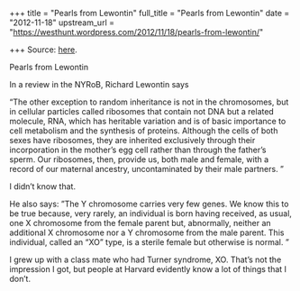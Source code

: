 +++
title = "Pearls from Lewontin"
full_title = "Pearls from Lewontin"
date = "2012-11-18"
upstream_url = "https://westhunt.wordpress.com/2012/11/18/pearls-from-lewontin/"

+++
Source: [here](https://westhunt.wordpress.com/2012/11/18/pearls-from-lewontin/).

Pearls from Lewontin

In a review in the NYRoB, Richard Lewontin says

“The other exception to random inheritance is not in the chromosomes,
but in cellular particles called ribosomes that contain not DNA but a
related molecule, RNA, which has heritable variation and is of basic
importance to cell metabolism and the synthesis of proteins. Although
the cells of both sexes have ribosomes, they are inherited exclusively
through their incorporation in the mother’s egg cell rather than
through the father’s sperm. Our ribosomes, then, provide us, both male
and female, with a record of our maternal ancestry, uncontaminated by
their male partners. ”

I didn’t know that.

He also says: ”The Y chromosome carries very few genes. We know this to
be true because, very rarely, an individual is born having received, as
usual, one X chromosome from the female parent but, abnormally, neither
an additional X chromosome nor a Y chromosome from the male parent. This
individual, called an “XO” type, is a sterile female but otherwise is
normal. ”

I grew up with a class mate who had Turner syndrome, XO. That’s not the
impression I got, but people at Harvard evidently know a lot of things
that I don’t.







